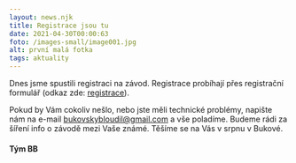 ```yaml
---
layout: news.njk
title: Registrace jsou tu
date: 2021-04-30T00:00:63
foto: /images-small/image001.jpg
alt: první malá fotka
tags: aktuality
---
```


Dnes jsme spustili registraci na závod. Registrace probíhají přes registrační formulář (odkaz zde: <a href="/registrace/">registrace</a>). 

Pokud by Vám cokoliv nešlo, nebo jste měli technické problémy, napište nám na e-mail <a>bukovskybloudil@gmail.com</a> a vše poladíme. Budeme rádi za šíření info o závodě mezi Vaše známé. Těšíme se na Vás v srpnu v Bukové.

<h4>Tým BB</h4>



